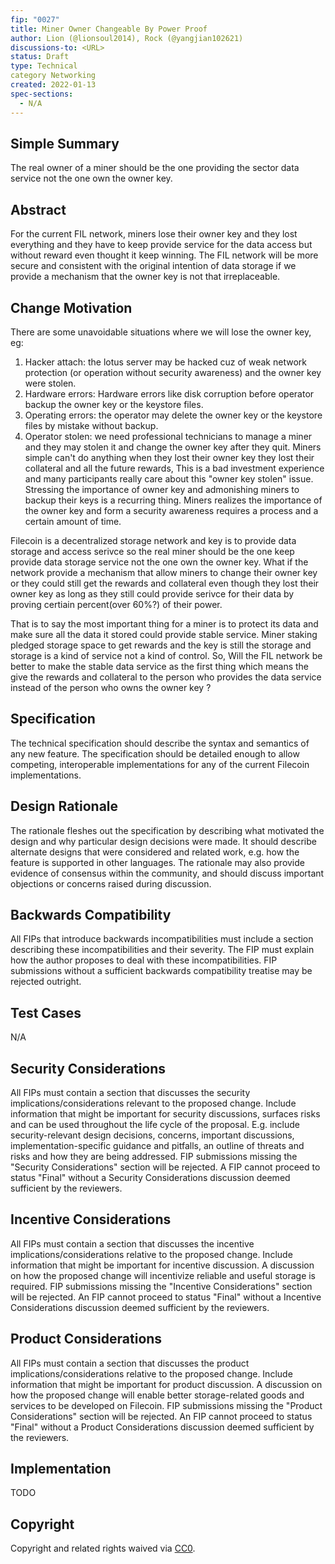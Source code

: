 ```yaml
---
fip: "0027"
title: Miner Owner Changeable By Power Proof
author: Lion (@lionsoul2014), Rock (@yangjian102621)
discussions-to: <URL>
status: Draft
type: Technical
category Networking
created: 2022-01-13
spec-sections: 
  - N/A
---
```


<!--You can leave these HTML comments in your merged FIP and delete the visible duplicate text guides, they will not appear and may be helpful to refer to if you edit it again. This is the suggested template for new FIPs. Note that a FIP number will be assigned by an editor. When opening a pull request to submit your FIP, please use an abbreviated title in the filename, `fip-draft_title_abbrev.md`. The title should be 44 characters or less.-->

## Simple Summary
<!--"If you can't explain it simply, you don't understand it well enough." Provide a simplified and layman-accessible explanation of the FIP.-->
The real owner of a miner should be the one providing the sector data service not the one own the owner key.

## Abstract
<!--A short (~200 word) description of the technical issue being addressed.-->
For the current FIL network, miners lose their owner key and they lost everything and they have to keep provide service for the data access but without reward even thought it keep winning. The FIL network will be more secure and consistent with the original intention of data storage if we provide a mechanism that the owner key is not that irreplaceable.

## Change Motivation
<!--The motivation is critical for FIPs that want to change the Filecoin protocol. It should clearly explain why the existing protocol specification is inadequate to address the problem that the FIP solves. FIP submissions without sufficient motivation may be rejected outright.-->
There are some unavoidable situations where we will lose the owner key, eg:
1. Hacker attach: the lotus server may be hacked cuz of weak network protection (or operation without security awareness) and the owner key were stolen.
2. Hardware errors: Hardware errors like disk corruption before operator backup the owner key or the keystore files.
3. Operating errors: the operator may delete the owner key or the keystore files by mistake without backup.
4. Operator stolen: we need professional technicians to manage a miner and they may stolen it and change the owner key after they quit.
Miners simple can't do anything when they lost their owner key they lost their collateral and all the future rewards, This is a bad investment experience and many participants really care about this "owner key stolen" issue.
Stressing the importance of owner key and admonishing miners to backup their keys is a recurring thing. Miners realizes the importance of the owner key and form a security awareness requires a process and a certain amount of time. 

Filecoin is a decentralized storage network and key is to provide data storage and access serivce so the real miner should be the one keep provide data storage service not the one own the owner key. What if the network provide a mechanism that allow miners to change their owner key or they could still get the rewards and collateral even though they lost their owner key as long as they still could provide serivce for their data by proving certiain percent(over 60%?) of their power.

That is to say the most important thing for a miner is to protect its data and make sure all the data it stored could provide stable service. Miner staking pledged storage space to get rewards and the key is still the storage and storage is a kind of service not a kind of control. So, Will the FIL network be better to make the stable data service as the first thing which means the give the rewards and collateral to the person who provides the data service instead of the person who owns the owner key ?


## Specification
<!--The technical specification should describe the syntax and semantics of any new feature. The specification should be detailed enough to allow competing, interoperable implementations for any of the current Filecoin implementations. -->
The technical specification should describe the syntax and semantics of any new feature. The specification should be detailed enough to allow competing, interoperable implementations for any of the current Filecoin implementations.

## Design Rationale
<!--The rationale fleshes out the specification by describing what motivated the design and why particular design decisions were made. It should describe alternate designs that were considered and related work, e.g. how the feature is supported in other languages. The rationale may also provide evidence of consensus within the community, and should discuss important objections or concerns raised during discussion.-->
The rationale fleshes out the specification by describing what motivated the design and why particular design decisions were made. It should describe alternate designs that were considered and related work, e.g. how the feature is supported in other languages. The rationale may also provide evidence of consensus within the community, and should discuss important objections or concerns raised during discussion.

## Backwards Compatibility
<!--All FIPs that introduce backwards incompatibilities must include a section describing these incompatibilities and their severity. The FIP must explain how the author proposes to deal with these incompatibilities. FIP submissions without a sufficient backwards compatibility treatise may be rejected outright.-->
All FIPs that introduce backwards incompatibilities must include a section describing these incompatibilities and their severity. The FIP must explain how the author proposes to deal with these incompatibilities. FIP submissions without a sufficient backwards compatibility treatise may be rejected outright.

## Test Cases
<!--Test cases for an implementation are mandatory for FIPs that are affecting consensus changes. Other FIPs can choose to include links to test cases if applicable.-->
N/A

## Security Considerations
<!--All FIPs must contain a section that discusses the security implications/considerations relevant to the proposed change. Include information that might be important for security discussions, surfaces risks and can be used throughout the life cycle of the proposal. E.g. include security-relevant design decisions, concerns, important discussions, implementation-specific guidance and pitfalls, an outline of threats and risks and how they are being addressed. FIP submissions missing the "Security Considerations" section will be rejected. A FIP cannot proceed to status "Final" without a Security Considerations discussion deemed sufficient by the reviewers.-->
All FIPs must contain a section that discusses the security implications/considerations relevant to the proposed change. Include information that might be important for security discussions, surfaces risks and can be used throughout the life cycle of the proposal. E.g. include security-relevant design decisions, concerns, important discussions, implementation-specific guidance and pitfalls, an outline of threats and risks and how they are being addressed. FIP submissions missing the "Security Considerations" section will be rejected. A FIP cannot proceed to status "Final" without a Security Considerations discussion deemed sufficient by the reviewers.

## Incentive Considerations
<!--All FIPs must contain a section that discusses the incentive implications/considerations relative to the proposed change. Include information that might be important for incentive discussion. A discussion on how the proposed change will incentivize reliable and useful storage is required. FIP submissions missing the "Incentive Considerations" section will be rejected. An FIP cannot proceed to status "Final" without a Incentive Considerations discussion deemed sufficient by the reviewers.-->
All FIPs must contain a section that discusses the incentive implications/considerations relative to the proposed change. Include information that might be important for incentive discussion. A discussion on how the proposed change will incentivize reliable and useful storage is required. FIP submissions missing the "Incentive Considerations" section will be rejected. An FIP cannot proceed to status "Final" without a Incentive Considerations discussion deemed sufficient by the reviewers.

## Product Considerations
<!--All FIPs must contain a section that discusses the product implications/considerations relative to the proposed change. Include information that might be important for product discussion. A discussion on how the proposed change will enable better storage-related goods and services to be developed on Filecoin. FIP submissions missing the "Product Considerations" section will be rejected. An FIP cannot proceed to status "Final" without a Product Considerations discussion deemed sufficient by the reviewers.-->
All FIPs must contain a section that discusses the product implications/considerations relative to the proposed change. Include information that might be important for product discussion. A discussion on how the proposed change will enable better storage-related goods and services to be developed on Filecoin. FIP submissions missing the "Product Considerations" section will be rejected. An FIP cannot proceed to status "Final" without a Product Considerations discussion deemed sufficient by the reviewers.

## Implementation
<!--The implementations must be completed before any core FIP is given status "Final", but it need not be completed before the FIP is accepted. While there is merit to the approach of reaching consensus on the specification and rationale before writing code, the principle of "rough consensus and running code" is still useful when it comes to resolving many discussions of API details.-->
TODO

## Copyright
Copyright and related rights waived via [CC0](https://creativecommons.org/publicdomain/zero/1.0/).
